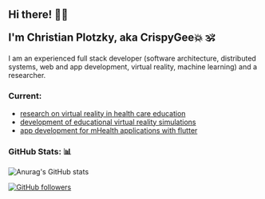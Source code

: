 <h2> Hi there! 👋🏼
  
I'm Christian Plotzky, aka CrispyGee💥 🕉️ </h2>

I am an experienced full stack developer (software architecture, distributed systems, web and app development, virtual reality, machine learning) and a researcher.

### Current: 
- [research on virtual reality in health care education](https://www.researchgate.net/profile/Christian-Plotzky)
- [development of educational virtual reality simulations](https://imtt.hs-furtwangen.de/imtt/portfolio/xr-skills-labs/)
- [app development for mHealth applications with flutter](https://digitalmedcare.de/)

### GitHub Stats: 📊

![Anurag's GitHub stats](https://github-readme-stats.vercel.app/api?username=CrispyGee&show_icons=true&count_private=true&show_icons=true&theme=codeSTACKr)

<!---![Anurag's GitHub stats](https://github-readme-stats.vercel.app/api?username=CrispyGee&count_private=true&show_icons=true) -->


[![GitHub followers](https://img.shields.io/github/followers/CrispyGee?style=social)](https://github.com/CrispyGee)
